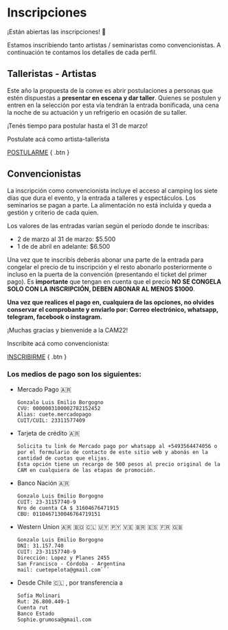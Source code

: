 # Inscripciones

¡Están abiertas las inscripciones! 🎉

Estamos inscribiendo tanto artistas / seminaristas como convencionistas. A continuación te contamos los detalles de cada perfil.

## Talleristas - Artistas

Este año la propuesta de la conve es abrir postulaciones a personas que estén dispuestas a **presentar en escena y dar taller**. Quienes se postulen y entren en la selección por esta vía tendrán la entrada bonificada, una cena la noche de su actuación y un refrigerio en ocasión de su taller.

¡Tenés tiempo para postular hasta el 31 de marzo!

Postulate acá como artista-tallerista

[POSTULARME](https://forms.gle/CXaKRhWorK85N4QQ6)
{ .btn }


## Convencionistas

La inscripción como convencionista incluye el acceso al camping los siete días que dura el evento, y la entrada a talleres y espectáculos. Los seminarios se pagan a parte. La alimentación no está incluída y queda a gestión y criterio de cada quien.

Los valores de las entradas varían según el período donde te inscribas:
- 2 de marzo al 31 de marzo: $5.500
- 1 de de abril en adelante: $6.500

Una vez que te inscribís deberás abonar una parte de la entrada para congelar el precio de tu inscripción y el resto abonarlo posteriormente o incluso en la puerta de la convención (presentando el ticket del primer pago). Es **importante** que tengan en cuenta que el precio **NO SE CONGELA SOLO CON LA INSCRIPCIÓN, DEBEN ABONAR AL MENOS $1000**.

**Una vez que realices el pago en, cualquiera de las opciones, no olvides conservar el comprobante y enviarlo por: Correo electrónico, whatsapp, telegram, facebook o instagram.**

¡Muchas gracias y bienvenide a la CAM22!

Inscribite acá como convencionista:

[INSCRIBIRME](https://forms.gle/dsqhpKioFRFsPWC56)
{ .btn }

### Los medios de pago son los siguientes:

- Mercado Pago :argentina:
  ```
  Gonzalo Luis Emilio Borgogno
  CVU: 0000003100002782152452
  Alias: cuete.mercadopago
  CUIT/CUIL: 23311577409
  ```

- Tarjeta de crédito :argentina:
  ```
  Solicita tu link de Mercado pago por whatsapp al +5493564474056 o por el formulario de contacto de este sitio web y abonás en la cantidad de cuotas que elijas.
  Esta opción tiene un recargo de 500 pesos al precio original de la CAM en cualquiera de las etapas de promoción.
  ```

- Banco Nación :argentina:
  ```
  Gonzalo Luis Emilio Borgogno
  CUIT: 23-31157740-9
  Nro de cuenta CA $ 31604676471915
  CBU: 0110467130046764719151
  ```

- Western Union :argentina: :bolivia: :chile: :uruguay: :paraguay: :venezuela: :brazil: :es: :fr: :uk:
  ```
  Gonzalo Luis Emilio Borgogno
  DNI: 31.157.740
  CUIT: 23-31157740-9
  Dirección: Lopez y Planes 2455
  San Francisco - Córdoba - Argentina
  mail: cuetepelota@gmail.com```

- Desde Chile :chile: , por transferencia a
  ```
  Sofía Molinari
  Rut: 26.800.449-1
  Cuenta rut
  Banco Estado
  Sophie.grumosa@gmail.com
  ```
